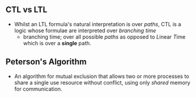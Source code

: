 ## CTL vs LTL

- Whilst an LTL formula's natural interpretation is over _paths_, CTL is a logic whose formulae are interpreted over _branching time_
  - branching time; over all possible _paths_ as opposed to *L*inear *T*ime which is over a **single** path.

## Peterson's Algorithm

- An algorithm for mutual exclusion that allows two or more processes to share a single use resource without conflict, using only _shared_ memory for communication.
